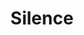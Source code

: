 ---
title: "Silence"
permalink: /spells/silence/
tags:
  - Spell
  - 2nd Level
  - Illusion
available_for:
  - Bard
  - Cleric
  - Ranger
level: "2nd Level"
school: "Illusion"
range: "120 ft"
area: "20 ft"
shape: "Sphere"
comp:
  - V
  - S
duration: "10 Minutes"
concentration: true
ritual: true
description: |
  For the duration, no sound can be created within or pass through a 20-foot-radius sphere centered on a point you choose within range. Any creature or object entirely inside the sphere is immune to thunder damage, and creatures are deafened while entirely inside it.

  Casting a spell that includes a verbal component is impossible there.
excerpt: "For the duration, no sound can be created within or pass through a 20-foot-radius sphere centered on a point you choose within range."
source: "Basic Rules"
---